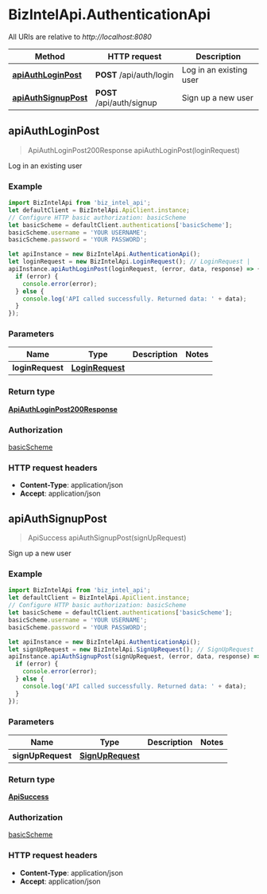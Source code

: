 # BizIntelApi.AuthenticationApi

All URIs are relative to *http://localhost:8080*

Method | HTTP request | Description
------------- | ------------- | -------------
[**apiAuthLoginPost**](AuthenticationApi.md#apiAuthLoginPost) | **POST** /api/auth/login | Log in an existing user
[**apiAuthSignupPost**](AuthenticationApi.md#apiAuthSignupPost) | **POST** /api/auth/signup | Sign up a new user



## apiAuthLoginPost

> ApiAuthLoginPost200Response apiAuthLoginPost(loginRequest)

Log in an existing user

### Example

```javascript
import BizIntelApi from 'biz_intel_api';
let defaultClient = BizIntelApi.ApiClient.instance;
// Configure HTTP basic authorization: basicScheme
let basicScheme = defaultClient.authentications['basicScheme'];
basicScheme.username = 'YOUR USERNAME';
basicScheme.password = 'YOUR PASSWORD';

let apiInstance = new BizIntelApi.AuthenticationApi();
let loginRequest = new BizIntelApi.LoginRequest(); // LoginRequest | 
apiInstance.apiAuthLoginPost(loginRequest, (error, data, response) => {
  if (error) {
    console.error(error);
  } else {
    console.log('API called successfully. Returned data: ' + data);
  }
});
```

### Parameters


Name | Type | Description  | Notes
------------- | ------------- | ------------- | -------------
 **loginRequest** | [**LoginRequest**](LoginRequest.md)|  | 

### Return type

[**ApiAuthLoginPost200Response**](ApiAuthLoginPost200Response.md)

### Authorization

[basicScheme](../README.md#basicScheme)

### HTTP request headers

- **Content-Type**: application/json
- **Accept**: application/json


## apiAuthSignupPost

> ApiSuccess apiAuthSignupPost(signUpRequest)

Sign up a new user

### Example

```javascript
import BizIntelApi from 'biz_intel_api';
let defaultClient = BizIntelApi.ApiClient.instance;
// Configure HTTP basic authorization: basicScheme
let basicScheme = defaultClient.authentications['basicScheme'];
basicScheme.username = 'YOUR USERNAME';
basicScheme.password = 'YOUR PASSWORD';

let apiInstance = new BizIntelApi.AuthenticationApi();
let signUpRequest = new BizIntelApi.SignUpRequest(); // SignUpRequest | 
apiInstance.apiAuthSignupPost(signUpRequest, (error, data, response) => {
  if (error) {
    console.error(error);
  } else {
    console.log('API called successfully. Returned data: ' + data);
  }
});
```

### Parameters


Name | Type | Description  | Notes
------------- | ------------- | ------------- | -------------
 **signUpRequest** | [**SignUpRequest**](SignUpRequest.md)|  | 

### Return type

[**ApiSuccess**](ApiSuccess.md)

### Authorization

[basicScheme](../README.md#basicScheme)

### HTTP request headers

- **Content-Type**: application/json
- **Accept**: application/json

